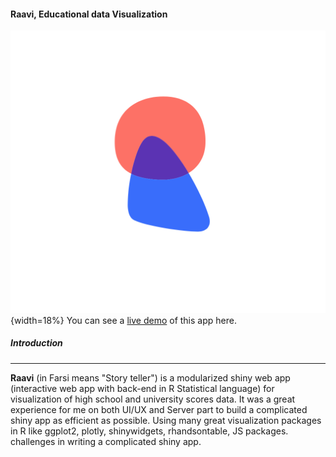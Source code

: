 #### Raavi, Educational data Visualization
![](Logo.png){width=18%}
You can see a [live demo](https://ardeeshany.shinyapps.io/Raavi_en/) of this app here.

##### Introduction
* * *
**Raavi** (in Farsi means "Story teller") is a modularized shiny web app (interactive web app with back-end in R Statistical language) for visualization of high school and university scores data. It was a great experience for me on both UI/UX and Server part to build a complicated shiny app as efficient as possible. Using many great visualization packages in R like ggplot2, plotly, shinywidgets, rhandsontable, JS packages. challenges in writing a complicated shiny app.



